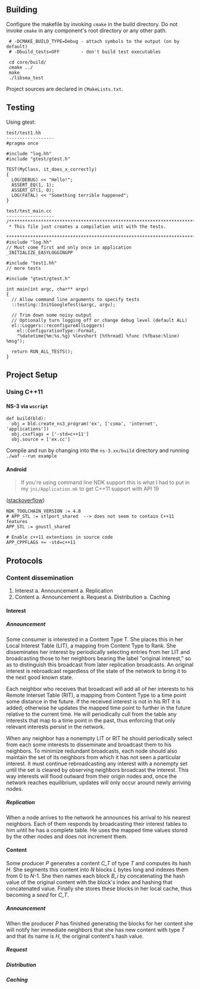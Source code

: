 ## Building

Configure the makefile by invoking `cmake` in the build directory.
Do not invoke `cmake` in any component's root directory or any other path.

     # -DCMAKE_BUILD_TYPE=Debug - attach symbols to the output (on by default)
     # -Dbuild_tests=OFF        - don't build test executables

     cd core/build/
     cmake ../
     make
     ./libsma_test

Project sources are declared in `CMakeLists.txt`.

## Testing

Using gtest:

    test/test1.hh
    ------------------
    #pragma once

    #include "log.hh"
    #include "gtest/gtest.h"

    TEST(MyClass, it_does_x_correctly)
    {
      LOG(DEBUG) << "Hello!";
      ASSERT_EQ(1, 1);
      ASSERT_GT(1, 0);
      LOG(FATAL) << "Something terrible happened";
    }

    test/test_main.cc
    ------------------
    /**************************************************************************
     * This file just creates a compilation unit with the tests.
     *************************************************************************/
    #include "log.hh"
    // Must come first and only once in application 
    _INITIALIZE_EASYLOGGINGPP

    #include "test1.hh"
    // more tests

    #include "gtest/gtest.h"

    int main(int argc, char** argv)
    {
      // Allow command line arguments to specify tests
      ::testing::InitGoogleTest(&argc, argv);

      // Trim down some noisy output
      // Optionally turn logging off or change debug level (default ALL)
      el::Loggers::reconfigureAllLoggers(
        el::ConfigurationType::Format,
        "%datetime{%m:%s.%g} %levshort [%thread] %func (%fbase:%line) %msg");

      return RUN_ALL_TESTS();
    }

## Project Setup
### Using C++11
#### NS-3 via `wscript`

    def build(bld):
      obj = bld.create_ns3_program('ex', ['csma', 'internet', 'applications'])
      obj.cxxflags = ['-std=c++11']
      obj.source = ['ex.cc']
        
Compile and run by changing into the `ns-3.xx/build` directory and running
`./waf --run example`

#### Android
> If you're using command line NDK support this is what I had to put in my
> `jni/Application.mk` to get C++11 support with API 19

([stackoverflow](http://stackoverflow.com/a/21386866))

    NDK_TOOLCHAIN_VERSION := 4.8
    # APP_STL := stlport_shared  --> does not seem to contain C++11 features
    APP_STL := gnustl_shared
    
    # Enable c++11 extentions in source code
    APP_CPPFLAGS += -std=c++11

## Protocols

### Content dissemination

1. Interest
  a. Announcement
  a. Replication
1. Content
  a. Announcement
  a. Request
  a. Distribution
  a. Caching

#### Interest

##### Announcement

Some consumer is interested in a Content Type T. She places this in her Local
Interest Table (LIT), a mapping from Content Type to Rank.
She disseminates her interest by periodically selecting entries from her LIT
and broadcasting those to her neighbors bearing the label "original interest,"
so as to distinguish this broadcast from later replication broadcasts.
An original interest is rebroadcast regardless of the state of the network to
bring it to the next good known state.

Each neighbor who receives that broadcast will add all of her interests to his
Remote Interset Table (RIT), a mapping from Content Type to a time point some
distance in the future. If the received interest is not in his RIT it is added;
otherwise he updates the mapped time point to further in the future relative to
the current time. He will periodically cull from the table any interests that
map to a time point in the past, thus enforcing that only relevant interests
persist in the network.

When any neighbor has a nonempty LIT or RIT he should periodically select from
each some interests to disseminate and broadcast them to his neighbors.  To
minimize redundant broadcasts, each node should also maintain the set of its
neighbors from which it has not seen a particular interest. It must continue
rebroadcasting any interest with a nonempty set until the set is cleared by
observing neighbors broadcast the interest. This way interests will flood
outward from their origin nodes and, once the network reaches equilibrium,
updates will only occur around newly arriving nodes.

##### Replication

When a node arrives to the network he announces his arrival to his nearest
neighbors. Each of them responds by broadcasting their interest tables to
him until he has a complete table. He uses the mapped time values stored by
the other nodes and does not increment them.

#### Content

Some producer *P* generates a content *C_T* of type *T* and computes its hash
*H*.
She segments this content into *N* blocks *L* bytes long and indexes them from
0 to *N*-1. She then names each block *B_i* by concatenating the
hash value of the original content with the block's index and hashing that
concatenated value. Finally she stores these blocks in her local cache, thus
becoming a *seed* for *C_T*.

##### Announcement

When the producer *P* has finished generating the blocks for her content she
will notify her immediate neighbors that she has new content with type *T* and
that its name is *H*, the original content's hash value.

##### Request

##### Distribution

##### Caching
